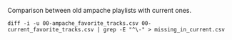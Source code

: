Comparison between old ampache playlists with current ones.

```
diff -i -u 00-ampache_favorite_tracks.csv 00-current_favorite_tracks.csv | grep -E "^\-" > missing_in_current.csv
```
